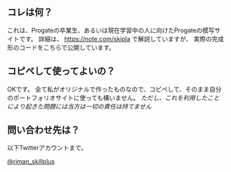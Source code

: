 ## コレは何？

これは、Progateの卒業生、あるいは現在学習中の人に向けたProgateの模写サイトです。
詳細は、 https://note.com/skipla で解説していますが、
実際の完成形のコードをこちらで公開しています。

## コピペして使ってよいの？

OKです。
全て私がオリジナルで作ったものなので、コピペして、そのまま自分のポートフォリオサイトに使っても構いません。
*ただし、これを利用したことにより起きた問題には当方は一切の責任は持てません*

## 問い合わせ先は？

以下Twitterアカウントまで。

[@riman_skillplus](https://twitter.com/riman_skillplus)
